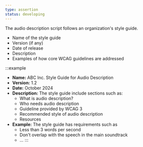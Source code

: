 ```yaml
---
type: assertion
status: developing
---
```


The audio description script follows an organization's style guide.

* Name of the style guide
* Version (if any)
* Date of release
* Description
* Examples of how core WCAG guidelines are addressed

:::example
* **Name:** ABC Inc. Style Guide for Audio Description
* **Version:** 1.2
* **Date:** October 2024
* **Description:** The style guide include sections such as:
  * What is audio description?
  * Who needs audio description
  * Guideline provided by WCAG 3
  * Recommended style of audio description
  * Resources
* **Example:** The style guide has requirements such as
  * Less than 3 words per second
  * Don't overlap with the speech in the main soundtrack
  * &hellip;
:::